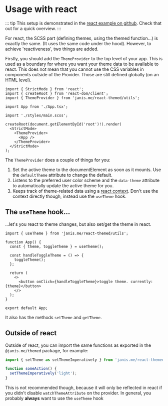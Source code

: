 # Usage with react

::: tip
This setup is demonstrated in the [react example on github](https://github.com/komplettio/themed/tree/main/examples/vite-react). Check that out for a quick overview.
:::

For react, the SCSS part (defining themes, using the themed function...) is exactly the same. (It uses the same code under the hood). However, to achieve 'reactiveness', two things are added.

Firstly, you should add the `ThemeProvider` to the top level of your app. This is used as a boundary for where you want your theme data to be available to react.
This does not mean that you cannot use the CSS variables in components outside of the Provider. Those are still defined globally (on an HTML level).

```tsx
import { StrictMode } from 'react';
import { createRoot } from 'react-dom/client';
import { ThemeProvider } from 'janis.me/react-themed/utils';

import App from './App.tsx';

import './styles/main.scss';

createRoot(document.getElementById('root')!).render(
  <StrictMode>
    <ThemeProvider>
      <App />
    </ThemeProvider>
  </StrictMode>
);
```

The `ThemeProvider` does a couple of things for you:

1. Set the active theme to the documentElement as soon as it mounts. Use the `defaultTheme` attribute to change the default.
2. Listens to the preferred user color scheme and the `data-theme` attribute to automatically update the active theme for you.
3. Keeps track of theme-related data using a [react context](https://react.dev/learn/passing-data-deeply-with-context).
   Don't use the context directly though, instead use the `useTheme` hook.

## The `useTheme` hook...

...let's you react to theme changes, but also set/get the theme in react.

```tsx
import { useTheme } from 'janis.me/react-themed/utils';

function App() {
  const { theme, toggleTheme } = useTheme();

  const handleToggleTheme = () => {
    toggleTheme();
  };

  return (
    <>
      <button onClick={handleToggleTheme}>toggle theme. currently: {theme}</button>
    </>
  );
}

export default App;
```

It also has the methods `setTheme` and `getTheme`.

## Outside of react

Outside of react, you can import the same functions as exported in the `@janis.me/themed` package, for example:

```ts
import { setTheme as setThemeImperatively } from 'janis.me/react-themed/utils';

function someAction() {
  setThemeImperatively('light');
}
```

This is not recommended though, because it will only be reflected in react if you didn't disable `watchThemeAttribute` on the provider.
In general, you probably **always** want to use the `useTheme` hook
